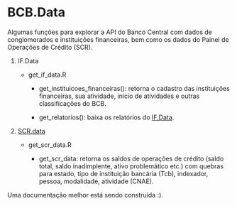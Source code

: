 # BCB.Data

Algumas funções para explorar a API do Banco Central com dados de conglomerados e instituições financeiras, bem como os dados do Painel de Operações de Crédito (SCR).

1.  IF.Data

    -   get_if_data.R

        -   get_instituicoes_financeiras(): retorna o cadastro das instituições financeiras, sua atividade, início de atividades e outras classificações do BCB.

        -   get_relatorios(): baixa os relatórios do [IF.Data](https://www3.bcb.gov.br/ifdata).

2.  [SCR.data](https://dadosabertos.bcb.gov.br/dataset/scr_data)

    -   get_scr_data.R

        -   get_scr_data: retorna os saldos de operações de crédito (saldo total, saldo inadimplente, ativo problemático etc.) com quebras para estado, tipo de instituição bancária (Tcb), indexador, pessoa, modalidade, atividade (CNAE).

Uma documentação melhor está sendo construída :).
